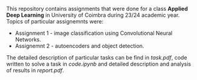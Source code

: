 This repository contains assignments that were done for a class **Applied Deep Learning** in University of Coimbra during 23/24 academic year. Topics of particular assignemnts were:
* Assignment 1 - image classification using  Convolutional Neural Networks.
* Assignemnt 2 - autoencoders and object detection.

The detailed description of particular tasks can be find in *task.pdf*, code written to solve a task in *code.ipynb* and detailed description and analysis of results in *report.pdf*.